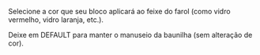 Selecione a cor que seu bloco aplicará ao feixe do farol (como vidro vermelho, vidro laranja, etc.).

Deixe em DEFAULT para manter o manuseio da baunilha (sem alteração de cor).